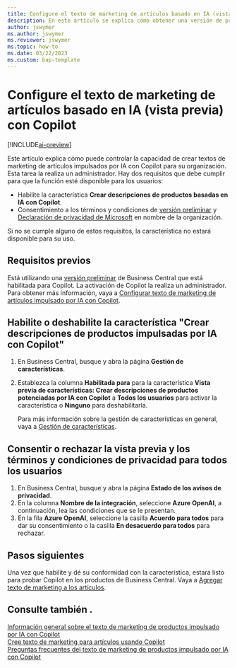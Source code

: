 ```yaml
---
title: Configure el texto de marketing de artículos basado en IA (vista previa) con Copilot
description: En este artículo se explica cómo obtener una versión de prueba de Copilot de Business Central y habilitar Copilot en un entorno.
author: jswymer
ms.author: jswymer
ms.reviewer: jswymer
ms.topic: how-to
ms.date: 03/22/2023
ms.custom: bap-template
---
```


# Configure el texto de marketing de artículos basado en IA (vista previa) con Copilot

[!INCLUDE[ai-preview](includes/ai-preview.md)]

Este artículo explica cómo puede controlar la capacidad de crear textos de marketing de artículos impulsados por IA con Copilot para su organización. Esta tarea la realiza un administrador. Hay dos requisitos que debe cumplir para que la función esté disponible para los usuarios:

- Habilite la característica **Crear descripciones de productos basadas en IA con Copilot**.
- Consentimiento a los términos y condiciones de [versión preliminar](https://dynamics.microsoft.com/legaldocs/supp-dynamics365-preview/) y [Declaración de privacidad de Microsoft](https://go.microsoft.com/fwlink/?LinkId=521839) en nombre de la organización.

Si no se cumple alguno de estos requisitos, la característica no estará disponible para su uso.

## Requisitos previos

Está utilizando una [versión preliminar](ai-preview-getstarted.md) de Business Central que está habilitada para Copilot. La activación de Copilot la realiza un administrador. Para obtener más información, vaya a [Configurar texto de marketing de artículos impulsado por IA con Copilot](enable-ai.md).

## Habilite o deshabilite la característica "Crear descripciones de productos impulsadas por IA con Copilot"

1. En Business Central, busque y abra la página **Gestión de características**.
2. Establezca la columna **Habilitada para** para la característica **Vista previa de características: Crear descripciones de productos potenciadas por IA con Copilot** a **Todos los usuarios** para activar la característica o **Ninguno** para deshabilitarla.

   Para más información sobre la gestión de características en general, vaya a [Gestión de características](/dynamics365/business-central/dev-itpro/administration/feature-management).

## Consentir o rechazar la vista previa y los términos y condiciones de privacidad para todos los usuarios

1. En Business Central, busque y abra la página **Estado de los avisos de privacidad**.
2. En la columna **Nombre de la integración**, seleccione **Azure OpenAI**, a continuación, lea las condiciones que se le presentan.
3. En la fila **Azure OpenAI**, seleccione la casilla **Acuerdo para todos** para dar su consentimiento o la casilla **En desacuerdo para todos** para rechazar.

## Pasos siguientes

Una vez que habilite y dé su conformidad con la característica, estará listo para probar Copilot en los productos de Business Central. Vaya a [Agregar texto de marketing a los artículos](item-marketing-text.md).  

## Consulte también .

[Información general sobre el texto de marketing de productos impulsado por IA con Copilot](ai-overview.md)  
[Cree texto de marketing para artículos usando Copilot](item-marketing-text.md)  
[Preguntas frecuentes del texto de marketing de productos impulsado por IA con Copilot](ai-faq.md)  